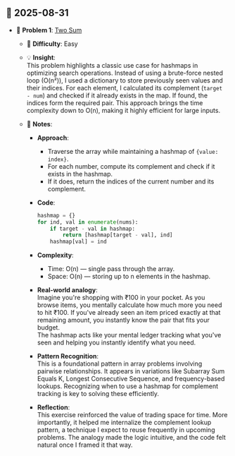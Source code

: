 ## 📅 2025-08-31

- 🔢 **Problem 1**: [Two Sum](https://leetcode.com/problems/two-sum)  
  - 💪 **Difficulty**: Easy  
  - 💡 **Insight**:  
    This problem highlights a classic use case for hashmaps in optimizing search operations. Instead of using a brute-force nested loop (O(n²)), I used a dictionary to store previously seen values and their indices. For each element, I calculated its complement (`target - num`) and checked if it already exists in the map. If found, the indices form the required pair. This approach brings the time complexity down to O(n), making it highly efficient for large inputs.

  - 📌 **Notes**:
    - **Approach**:  
      - Traverse the array while maintaining a hashmap of `{value: index}`.
      - For each number, compute its complement and check if it exists in the hashmap.
      - If it does, return the indices of the current number and its complement.

    - **Code**:
      ```python
      hashmap = {}
      for ind, val in enumerate(nums):
          if target - val in hashmap:
              return [hashmap[target - val], ind]
          hashmap[val] = ind
      ```

    - **Complexity**:
      - Time: O(n) — single pass through the array.
      - Space: O(n) — storing up to n elements in the hashmap.

    - **Real-world analogy**:  
      Imagine you're shopping with ₹100 in your pocket. As you browse items, you mentally calculate how much more you need to hit ₹100. If you've already seen an item priced exactly at that remaining amount, you instantly know the pair that fits your budget.  
      The hashmap acts like your mental ledger tracking what you've seen and helping you instantly identify what you need.

    - **Pattern Recognition**:  
      This is a foundational pattern in array problems involving pairwise relationships. It appears in variations like Subarray Sum Equals K, Longest Consecutive Sequence, and frequency-based lookups. Recognizing when to use a hashmap for complement tracking is key to solving these efficiently.

    - **Reflection**:  
      This exercise reinforced the value of trading space for time. More importantly, it helped me internalize the complement lookup pattern, a technique I expect to reuse frequently in upcoming problems. The analogy made the logic intuitive, and the code felt natural once I framed it that way.

